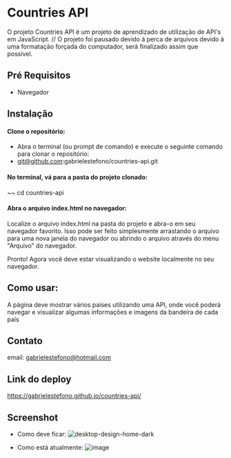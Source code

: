 # Countries API

O projeto Countries API é um projeto de aprendizado de utilização de API's em JavaScript.
//  O projeto foi pausado devido à perca de arquivos devido à uma formatação forçada do computador, será finalizado assim que possível.

## Pré Requisitos
* Navegador

## Instalação

#### Clone o repositório:
* Abra o terminal (ou prompt de comando) e execute o seguinte comando para clonar o repositório:
* git@github.com:gabrielestefono/countries-api.git
#### No terminal, vá para a pasta do projeto clonado:
~~ cd countries-api
#### Abra o arquivo index.html no navegador:
Localize o arquivo index.html na pasta do projeto e abra-o em seu navegador favorito. Isso pode ser feito simplesmente arrastando o arquivo para uma nova janela do navegador ou abrindo o arquivo através do menu "Arquivo" do navegador.

Pronto! Agora você deve estar visualizando o website localmente no seu navegador.

## Como usar:

A página deve mostrar vários países utilizando uma API, onde você poderá navegar e visualizar algumas informações e imagens da bandeira de cada país

## Contato

email: gabrielestefono@hotmail.com

## Link do deploy
https://gabrielestefono.github.io/countries-api/

## Screenshot
 * Como deve ficar:
 ![desktop-design-home-dark](https://user-images.githubusercontent.com/104292192/232761365-d916fb1a-76f3-4042-96ba-b5daa5821b4c.jpg)

* Como está atualmente:
  ![image](https://user-images.githubusercontent.com/104292192/232761501-479a5e8a-87b1-4c9a-9971-d8fd630963b4.png)


